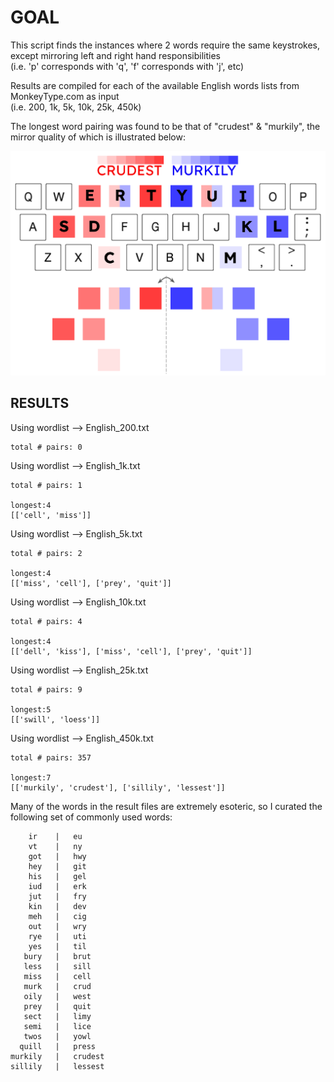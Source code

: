 
# GOAL

This script finds the instances where 2 words require the same keystrokes, except mirroring left and right hand responsibilities           
	(i.e. 'p' corresponds with 'q', 'f' corresponds with 'j', etc)


Results are compiled for each of the available English words lists from MonkeyType.com as input           
	(i.e. 200, 1k, 5k, 10k, 25k, 450k)

The longest word pairing was found to be that of "crudest" & "murkily", the mirror quality of which is illustrated below:

![alt text](https://github.com/conner-mcnicholas/mirrored_words/blob/main/mir.png?raw=true)


## RESULTS


Using wordlist --> English_200.txt

	total # pairs: 0


Using wordlist --> English_1k.txt

	total # pairs: 1

	longest:4
	[['cell', 'miss']]

Using wordlist --> English_5k.txt

	total # pairs: 2

	longest:4
	[['miss', 'cell'], ['prey', 'quit']]

Using wordlist --> English_10k.txt

	total # pairs: 4

	longest:4
	[['dell', 'kiss'], ['miss', 'cell'], ['prey', 'quit']]

Using wordlist --> English_25k.txt

	total # pairs: 9

	longest:5
	[['swill', 'loess']]

Using wordlist --> English_450k.txt

	total # pairs: 357

	longest:7
	[['murkily', 'crudest'], ['sillily', 'lessest']]

Many of the words in the result files are extremely esoteric, so I curated the following set of commonly used words:

	    ir    |   eu
	    vt    |   ny
	    got   |   hwy
	    hey   |   git
	    his   |   gel
	    iud   |   erk
	    jut   |   fry
	    kin   |   dev
	    meh   |   cig
	    out   |   wry
	    rye   |   uti
	    yes   |   til
   	   bury   |   brut
   	   less   |   sill
  	   miss   |   cell
       murk   |   crud
       oily   |   west
   	   prey   |   quit
   	   sect   |   limy
   	   semi   |   lice
	   twos   |   yowl
   	  quill   |   press
  	murkily   |   crudest
  	sillily   |   lessest